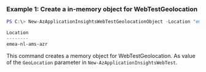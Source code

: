 ### Example 1: Create a in-memory object for WebTestGeolocation
```powershell
PS C:\> New-AzApplicationInsightsWebTestGeolocationObject -Location "emea-nl-ams-azr"

Location
--------
emea-nl-ams-azr
```

This command creates a memory object for WebTestGeolocation. As value of the `GeoLocation` parameter in `New-AzApplicationInsightsWebTest`.

